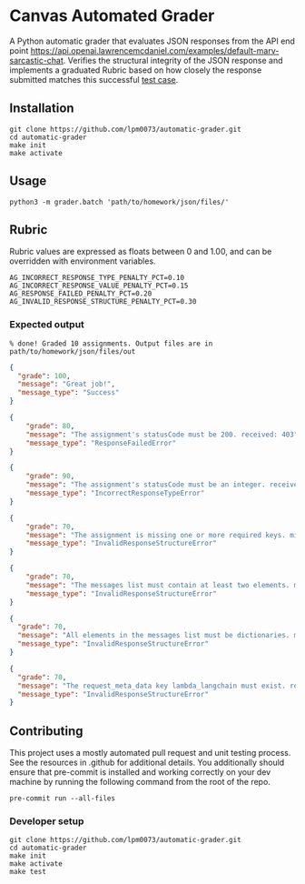 # Canvas Automated Grader

A Python automatic grader that evaluates JSON responses from the API end point https://api.openai.lawrencemcdaniel.com/examples/default-marv-sarcastic-chat. Verifies the structural integrity of the JSON response and implements a graduated Rubric based on how closely the response submitted matches this successful [test case](./grader/tests/events/correct.json).

## Installation

```console
git clone https://github.com/lpm0073/automatic-grader.git
cd automatic-grader
make init
make activate
```

## Usage

```console
python3 -m grader.batch 'path/to/homework/json/files/'
```

## Rubric

Rubric values are expressed as floats between 0 and 1.00, and can be overridden with environment variables.

```console
AG_INCORRECT_RESPONSE_TYPE_PENALTY_PCT=0.10
AG_INCORRECT_RESPONSE_VALUE_PENALTY_PCT=0.15
AG_RESPONSE_FAILED_PENALTY_PCT=0.20
AG_INVALID_RESPONSE_STRUCTURE_PENALTY_PCT=0.30
```

### Expected output

```console
% done! Graded 10 assignments. Output files are in path/to/homework/json/files/out
```

<!-- prettier-ignore -->
```json
{
  "grade": 100,
  "message": "Great job!",
  "message_type": "Success"
}
```

<!-- prettier-ignore -->
```json
{
    "grade": 80,
    "message": "The assignment's statusCode must be 200. received: 403",
    "message_type": "ResponseFailedError"
}
```

<!-- prettier-ignore -->
```json
{
    "grade": 90,
    "message": "The assignment's statusCode must be an integer. received: <class 'str'>",
    "message_type": "IncorrectResponseTypeError"
}
```

<!-- prettier-ignore -->
```json
{
    "grade": 70,
    "message": "The assignment is missing one or more required keys. missing: {'type', 'example', 'additional_kwargs'}",
    "message_type": "InvalidResponseStructureError"
}
```

<!-- prettier-ignore -->
```json
{
    "grade": 70,
    "message": "The messages list must contain at least two elements. messages: [{'content': \"Oh, how delightful. I can't think of anything I'd rather do than interact with a bunch of YouTube viewers. Just kidding, I'd rather be doing literally anything else. But go ahead, introduce me to your lovely audience. I'm sure they'll be absolutely thrilled to meet me.\", 'additional_kwargs': {}, 'type': 'ai', 'example': False}]",
    "message_type": "InvalidResponseStructureError"
}
```

<!-- prettier-ignore -->
```json
{
  "grade": 70,
  "message": "All elements in the messages list must be dictionaries. messages: ['bad', 'data']",
  "message_type": "InvalidResponseStructureError"
}
```

<!-- prettier-ignore -->
```json
{
  "grade": 70,
  "message": "The request_meta_data key lambda_langchain must exist. request_meta_data: {}",
  "message_type": "InvalidResponseStructureError"
}
```

## Contributing

This project uses a mostly automated pull request and unit testing process. See the resources in .github for additional details. You additionally should ensure that pre-commit is installed and working correctly on your dev machine by running the following command from the root of the repo.

```console
pre-commit run --all-files
```

### Developer setup

```console
git clone https://github.com/lpm0073/automatic-grader.git
cd automatic-grader
make init
make activate
make test
```
